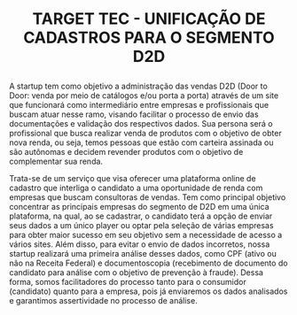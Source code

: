 # <p align="center">TARGET TEC - UNIFICAÇÃO DE CADASTROS PARA O SEGMENTO D2D </p>

A startup tem como objetivo a administração das vendas D2D (Door to Door: venda por meio de catálogos e/ou porta a porta) através de um site que funcionará como intermediário entre empresas e profissionais que buscam atuar nesse ramo, visando facilitar o processo de envio das documentações e validação dos respectivos dados. Sua persona será o profissional que busca realizar venda de produtos com o objetivo de obter nova renda, ou seja, temos pessoas que estão com carteira assinada ou são autônomas e decidem revender produtos com o objetivo de complementar sua renda.

Trata-se de um serviço que visa oferecer uma plataforma online de cadastro que interliga o candidato a uma oportunidade de renda com empresas que buscam consultoras de vendas. Tem como principal objetivo concentrar as principais empresas do segmento de D2D em uma única plataforma, na qual, ao se cadastrar, o candidato terá a opção de enviar seus dados a um único player ou optar pela seleção de várias empresas para obter maior sucesso em seu objetivo sem a necessidade de acesso a vários sites.
Além disso, para evitar o envio de dados incorretos, nossa startup realizará uma primeira análise desses dados, como CPF (ativo ou não na Receita Federal) e documentoscopia (recebimento de documento do candidato para análise com o objetivo de prevenção à fraude).
Dessa forma, somos facilitadores do processo tanto para o consumidor (candidato) quanto para a empresa, pois já enviaremos os dados analisados e garantimos assertividade no processo de análise.
